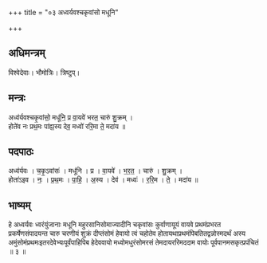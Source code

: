 +++
title = "०३ अध्वर्यवश्चकृवांसो मधूनि"

+++
## अधिमन्त्रम्
विश्वेदेवाः। भौमोत्रिः। त्रिष्टुप्।

## मन्त्रः
अध्व॑र्यवश्चकृ॒वांसो॒ मधू॑नि॒ प्र वा॒यवे॑ भरत॒ चारु॑ शु॒क्रम् ।  
होते॑व नः प्रथ॒मः पा॑ह्य॒स्य देव॒ मध्वो॑ ररि॒मा ते॒ मदा॑य ॥

## पदपाठः
अध्व॑र्यवः । च॒कृ॒ऽवांसः॑ । मधू॑नि । प्र । वा॒यवे॑ । भ॒र॒त॒ । चारु॑ । शु॒क्रम् ।  
होता॑ऽइव । नः॒ । प्र॒थ॒मः । पा॒हि॒ । अ॒स्य । देव॑ । मध्वः॑ । र॒रि॒म । ते॒ । मदा॑य ॥

## भाष्यम्
हे अध्वर्यवः ध्वरंयुंजानाः मधूनि महुरसानिसोमाज्यादीनि चकृवांसः कुर्वाणायूयं वायवे प्रथमंप्रभरत प्रकर्षेणसंपादयन्त चारु चरणीयं शुक्रं दीप्तंसोमं हेवायो त्वं चहोतेव होतायथाप्रथमंपिबतितद्वन्नोस्मदर्थं अस्य अमुंसोमंप्रथमःइतरदेवेभ्यःपूर्वंपाहिपिब हेदेववायो मध्वोमधुरंसोमरसं तेमदायररिमददाम वायोः पूर्वपानमसकृत्प्रपंचितं ॥ ३ ॥
